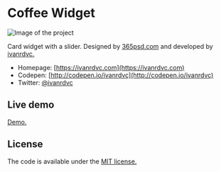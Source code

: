 # Coffee Widget

![Image of the project](https://cloud.githubusercontent.com/assets/13908256/17767214/5625079c-652f-11e6-994b-6d03aed21f29.png)

Card widget with a slider.
Designed by [365psd.com](http://365psd.com/day/4-277-coffee-widget) and developed by [ivanrdvc.](https://ivanrdvc.com)

* Homepage: [https://ivanrdvc.com](https://ivanrdvc.com)
* Codepen: [http://codepen.io/ivanrdvc](http://codepen.io/ivanrdvc)
* Twitter: [@ivanrdvc](https://twitter.com/ivanrdvc)

## Live demo

[Demo.](http://codepen.io/ivanrdvc/full/AXzRqV/)

## License

The code is available under the [MIT license.](http://www.opensource.org/licenses/mit-license.php)